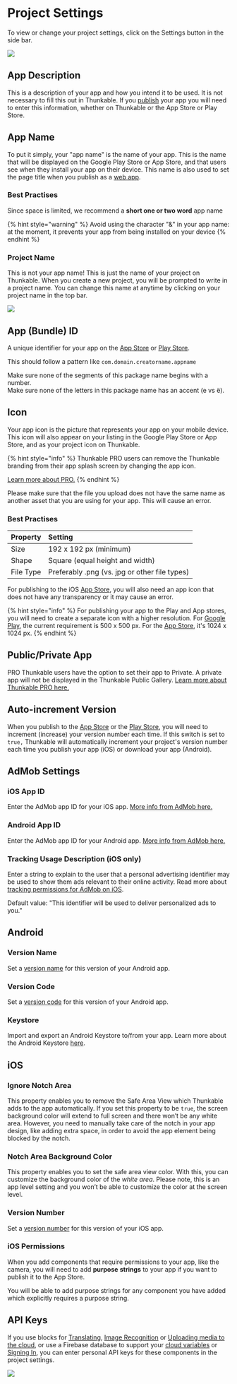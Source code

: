 # Project Settings

To view or change your project settings, click on the Settings button in the side bar. 

![](../.gitbook/assets/app_name.gif)

## App Description

This is a description of your app and how you intend it to be used. It is not necessary to fill this out in Thunkable. If you [publish](../publish.md) your app you will need to enter this information, whether on Thunkable or the App Store or Play Store.

## App Name

To put it simply, your "app name" is the name of your app. This is the name that will be displayed on the Google Play Store or App Store, and that users see when they install your app on their device. This name is also used to set the page title when you publish as a [web app](../publish-as-a-web-app-pro.md). 

### Best Practises

Since space is limited, we recommend a **short one or two word** app name

{% hint style="warning" %}
Avoid using the character "&" in your app name: at the moment, it prevents your app from being installed on your device
{% endhint %}

### **Project Name** 

This is not your app name! This is just the name of your project on Thunkable. When you create a new project, you will be prompted to write in a project name. You can change this name at anytime by clicking on your project name in the top bar.

![](../.gitbook/assets/image%20%28196%29.png)

## App \(Bundle\) ID

A unique identifier for your app on the [App Store](../publish-to-app-store-ios.md#register-an-app-id-on-app-store-connect) or [Play Store](../publish-to-play-store-android.md#the-package-name). 

This should follow a pattern like `com.domain.creatorname.appname`

Make sure none of the segments of this package name begins with a number.  
﻿Make sure none of the letters in this package name has an accent \(e vs ë\).

## Icon

Your app icon is the picture that represents your app on your mobile device. This icon will also appear on your listing in the Google Play Store or App Store, and as your project icon on Thunkable.

{% hint style="info" %}
Thunkable PRO users can remove the Thunkable branding from their app splash screen by changing the app icon.

[Learn more about PRO.](https://thunkable.com/#/pricing)
{% endhint %}

Please make sure that the file you upload does not have the same name as another asset that you are using for your app. This will cause an error.

### Best Practises 

| **Property** | Setting |
| :--- | :--- |
| Size | 192 x 192 px \(minimum\) |
| Shape | Square \(equal height and width\) |
| File Type | Preferably .png \(vs. jpg or other file types\) |

For publishing to the iOS [App Store](../publish-to-app-store-ios.md#upload-an-icon-and-enter-your-build-number-and-version-number), you will also need an app icon that does not have any transparency or it may cause an error.

{% hint style="info" %}
For publishing your app to the Play and App stores, you will need to create a separate icon with a higher resolution. For [Google Play](https://developer.android.com/google-play/resources/icon-design-specifications#creating_assets), the current requirement is 500 x 500 px. For the [App Store](https://developer.apple.com/design/human-interface-guidelines/ios/icons-and-images/app-icon#app-icon-sizes), it's 1024 x 1024 px.
{% endhint %}

## Public/Private App

PRO Thunkable users have the option to set their app to Private. A private app will not be displayed in the Thunkable Public Gallery. [Learn more about Thunkable PRO here.](https://thunkable.com/#/pricing)

## Auto-increment Version

When you publish to the [App Store](../publish-to-app-store-ios.md) or the [Play Store](../publish-to-play-store-android.md), you will need to increment \(increase\) your version number each time. If this switch is set to `true,` Thunkable will automatically increment your project's version number each time you publish your app \(iOS\) or download your app \(Android\).

## AdMob Settings

### iOS App ID

Enter the AdMob app ID for your iOS app. [More info from AdMob here.](https://support.google.com/admob/answer/7356431?hl=en)

### Android App ID

Enter the AdMob app ID for your Android app. [More info from AdMob here.](https://support.google.com/admob/answer/7356431?hl=en)

### Tracking Usage Description \(iOS only\)

Enter a string to explain to the user that a personal advertising identifier may be used to show them ads relevant to their online activity. Read more about [tracking permissions for AdMob on iOS](../admob.md#ios-and-admob-permissions).

Default value: "This identifier will be used to deliver personalized ads to you."

## Android

### Version Name

Set a [version name](../publish-to-play-store-android.md#build-and-version-number) for this version of your Android app.

### Version Code

Set a [version code](../publish-to-play-store-android.md#build-and-version-number) for this version of your Android app.

### Keystore

Import and export an Android Keystore to/from your app. Learn more about the Android Keystore [here](../publish-to-play-store-android.md#the-keystore-private-key).

## iOS

### Ignore Notch Area

This property enables you to remove the Safe Area View which Thunkable adds to the app automatically. If you set this property to be `true`, the screen background color will extend to full screen and there won’t be any white area. However, you need to manually take care of the notch in your app design, like adding extra space, in order to avoid the app element being blocked by the notch.

### Notch Area Background Color

This property enables you to set the safe area view color. With this, you can customize the background color of the _white area_. Please note, this is an app level setting and you won’t be able to customize the color at the screen level.

### Version Number

Set a [version number](../publish-to-app-store-ios.md#set-a-version-number) for this version of your iOS app.

### iOS Permissions

When you add components that require permissions to your app, like the camera, you will need to add **purpose** **strings** to your app if you want to publish it to the App Store. 

You will be able to add purpose strings for any component you have added which explicitly requires a purpose string.

## API Keys

If you use blocks for [Translating](../speech.md#translation), [Image Recognition](../camera.md#image-recognition) or [Uploading media to the cloud](../camera.md#upload-image-to-the-cloud), or use a Firebase database to support your [cloud variables](../variables.md#cloud-variables) or [Signing In](../sign-in.md), you can enter personal API keys for these components in the project settings. 

![](../.gitbook/assets/cloudinary-settings.png)

